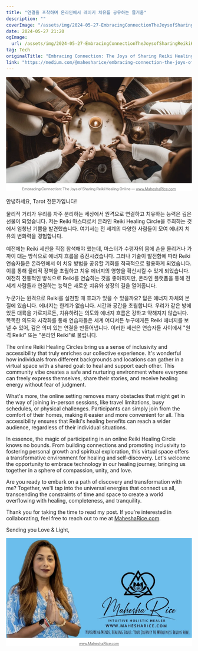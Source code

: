 ```yaml
---
title: "연결을 포착하며 온라인에서 레이키 치유를 공유하는 즐거움"
description: ""
coverImage: "/assets/img/2024-05-27-EmbracingConnectionTheJoysofSharingReikiHealingOnline_0.png"
date: 2024-05-27 21:20
ogImage: 
  url: /assets/img/2024-05-27-EmbracingConnectionTheJoysofSharingReikiHealingOnline_0.png
tag: Tech
originalTitle: "Embracing Connection: The Joys of Sharing Reiki Healing Online"
link: "https://medium.com/@mahesharice/embracing-connection-the-joys-of-sharing-reiki-healing-online-d7dd62e5031f"
---
```



![Embracing Connection: The Joys of Sharing Reiki Healing Online](/assets/img/2024-05-27-EmbracingConnectionTheJoysofSharingReikiHealingOnline_0.png)

안녕하세요, Tarot 전문가입니다!

물리적 거리가 우리를 자주 분리하는 세상에서 원격으로 연결하고 치유하는 능력은 깊은 선물이 되었습니다. 저는 Reiki 마스터로서 온라인 Reiki Healing Circle을 주최하는 것에서 엄청난 기쁨을 발견했습니다. 여기서는 전 세계의 다양한 사람들이 모여 에너지 치유의 변화력을 경험합니다.

예전에는 Reiki 세션을 직접 참석해야 했는데, 마스터가 수령자의 몸에 손을 올리거나 가까이 대는 방식으로 에너지 흐름을 증진시켰습니다. 그러나 기술이 발전함에 따라 Reiki 연습자들은 온라인에서 이 치유 방법을 공유할 기회를 적극적으로 활용하게 되었습니다. 이를 통해 물리적 장벽을 초월하고 치유 에너지의 영향을 확산시킬 수 있게 되었습니다. 여전히 전통적인 방식으로 Reiki를 연습하는 것을 좋아하지만, 온라인 플랫폼을 통해 전 세계 사람들과 연결하는 능력은 새로운 치유와 성장의 길을 열어줍니다.

누군가는 원격으로 Reiki를 실천할 때 효과가 있을 수 있을까요? 답은 에너지 자체의 본질에 있습니다. 에너지는 한계가 없습니다. 시간과 공간을 초월합니다. 우리가 같은 방에 있든 대륙을 가로지르든, 치유하려는 의도와 에너지 흐름은 강하고 약해지지 않습니다. 똑똑한 의도와 시각화를 통해 연습자들은 세계 어디서든 누구에게든 Reiki 에너지를 보낼 수 있어, 깊은 의미 있는 연결을 만들어냅니다. 이러한 세션은 연습자들 사이에서 "원격 Reiki" 또는 "온라인 Reiki"로 불립니다.

<div class="content-ad"></div>

The online Reiki Healing Circles bring us a sense of inclusivity and accessibility that truly enriches our collective experience. It's wonderful how individuals from different backgrounds and locations can gather in a virtual space with a shared goal: to heal and support each other. This community vibe creates a safe and nurturing environment where everyone can freely express themselves, share their stories, and receive healing energy without fear of judgment.

What's more, the online setting removes many obstacles that might get in the way of joining in-person sessions, like travel limitations, busy schedules, or physical challenges. Participants can simply join from the comfort of their homes, making it easier and more convenient for all. This accessibility ensures that Reiki's healing benefits can reach a wider audience, regardless of their individual situations.

In essence, the magic of participating in an online Reiki Healing Circle knows no bounds. From building connections and promoting inclusivity to fostering personal growth and spiritual exploration, this virtual space offers a transformative environment for healing and self-discovery. Let's welcome the opportunity to embrace technology in our healing journey, bringing us together in a sphere of compassion, unity, and love.

Are you ready to embark on a path of discovery and transformation with me? Together, we'll tap into the universal energies that connect us all, transcending the constraints of time and space to create a world overflowing with healing, completeness, and tranquility.

<div class="content-ad"></div>

Thank you for taking the time to read my post. If you're interested in collaborating, feel free to reach out to me at [MaheshaRice.com](www.MaheshaRice.com).

Sending you Love & Light,

![Embracing Connection - The Joys of Sharing Reiki Healing Online](/assets/img/2024-05-27-EmbracingConnectionTheJoysofSharingReikiHealingOnline_1.png)